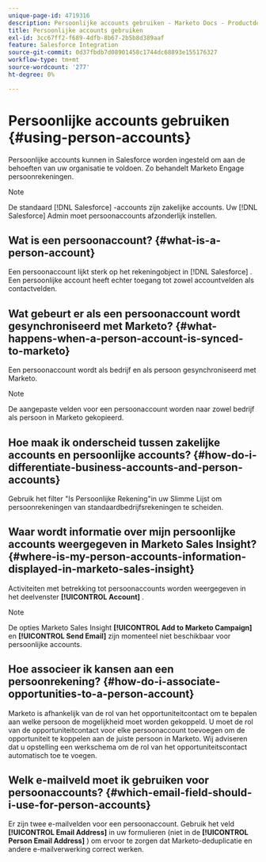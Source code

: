 ```yaml
---
unique-page-id: 4719316
description: Persoonlijke accounts gebruiken - Marketo Docs - Productdocumentatie
title: Persoonlijke accounts gebruiken
exl-id: 3cc67ff2-f689-4dfb-8b67-2b5b8d389aaf
feature: Salesforce Integration
source-git-commit: 0d37fbdb7d08901458c1744dc68893e155176327
workflow-type: tm+mt
source-wordcount: '277'
ht-degree: 0%

---
```


# Persoonlijke accounts gebruiken {#using-person-accounts}

Persoonlijke accounts kunnen in Salesforce worden ingesteld om aan de behoeften van uw organisatie te voldoen. Zo behandelt Marketo Engage persoonrekeningen.

>[!NOTE]
>
>De standaard [!DNL Salesforce] -accounts zijn zakelijke accounts. Uw [!DNL Salesforce] Admin moet persoonaccounts afzonderlijk instellen.

## Wat is een persoonaccount? {#what-is-a-person-account}

Een persoonaccount lijkt sterk op het rekeningobject in [!DNL Salesforce] . Een persoonlijke account heeft echter toegang tot zowel accountvelden als contactvelden.

## Wat gebeurt er als een persoonaccount wordt gesynchroniseerd met Marketo? {#what-happens-when-a-person-account-is-synced-to-marketo}

Een persoonaccount wordt als bedrijf en als persoon gesynchroniseerd met Marketo.

>[!NOTE]
>
>De aangepaste velden voor een persoonaccount worden naar zowel bedrijf als persoon in Marketo gekopieerd.

## Hoe maak ik onderscheid tussen zakelijke accounts en persoonlijke accounts? {#how-do-i-differentiate-business-accounts-and-person-accounts}

Gebruik het filter &quot;Is Persoonlijke Rekening&quot;in uw Slimme Lijst om persoonrekeningen van standaardbedrijfsrekeningen te scheiden.

## Waar wordt informatie over mijn persoonlijke accounts weergegeven in Marketo Sales Insight? {#where-is-my-person-accounts-information-displayed-in-marketo-sales-insight}

Activiteiten met betrekking tot persoonaccounts worden weergegeven in het deelvenster **[!UICONTROL Account]** .

>[!NOTE]
>
>De opties Marketo Sales Insight **[!UICONTROL Add to Marketo Campaign]** en **[!UICONTROL Send Email]** zijn momenteel niet beschikbaar voor persoonlijke accounts.

## Hoe associeer ik kansen aan een persoonrekening? {#how-do-i-associate-opportunities-to-a-person-account}

Marketo is afhankelijk van de rol van het opportuniteitcontact om te bepalen aan welke persoon de mogelijkheid moet worden gekoppeld. U moet de rol van de opportuniteitcontact voor elke persoonaccount toevoegen om de opportuniteit te koppelen aan de juiste persoon in Marketo. Wij adviseren dat u opstelling een werkschema om de rol van het opportuniteitscontact automatisch toe te voegen.

## Welk e-mailveld moet ik gebruiken voor persoonaccounts? {#which-email-field-should-i-use-for-person-accounts}

Er zijn twee e-mailvelden voor een persoonaccount. Gebruik het veld **[!UICONTROL Email Address]** in uw formulieren (niet in de **[!UICONTROL Person Email Address]** ) om ervoor te zorgen dat Marketo-deduplicatie en andere e-mailverwerking correct werken.
